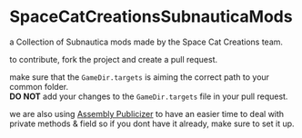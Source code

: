 # SpaceCatCreationsSubnauticaMods
a Collection of Subnautica mods made by the Space Cat Creations team.

to contribute, fork the project and create a pull request.  
  
make sure that the `GameDir.targets` is aiming the correct path to your common folder.  
**DO NOT** add your changes to the `GameDir.targets` file in your pull request.  

we are also using [Assembly Publicizer](https://discord.com/channels/324207629784186882/324207629784186882/787976518692634624) to have an easier time to deal with private methods & field so if you dont have it already, make sure to set it up.  
